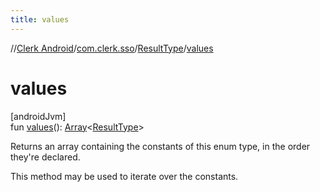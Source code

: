 ```yaml
---
title: values
---
```

//[Clerk Android](../../../index.html)/[com.clerk.sso](../index.html)/[ResultType](index.html)/[values](values.html)



# values



[androidJvm]\
fun [values](values.html)(): [Array](https://kotlinlang.org/api/latest/jvm/stdlib/kotlin-stdlib/kotlin/-array/index.html)&lt;[ResultType](index.html)&gt;



Returns an array containing the constants of this enum type, in the order they're declared.



This method may be used to iterate over the constants.




